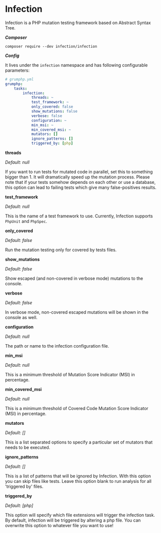 # Infection

Infection is a PHP mutation testing framework based on Abstract Syntax Tree.

***Composer***

```
composer require --dev infection/infection
```

***Config***

It lives under the `infection` namespace and has following configurable parameters:

```yaml
# grumphp.yml
grumphp:
    tasks:
        infection:
            threads: ~
            test_framework: ~
            only_covered: false
            show_mutations: false
            verbose: false
            configuration: ~
            min_msi: ~
            min_covered_msi: ~
            mutators: []
            ignore_patterns: []
            triggered_by: [php]
```

**threads**

*Default: null*

If you want to run tests for mutated code in parallel, set this to something bigger than 1.
It will dramatically speed up the mutation process.
Please note that if your tests somehow depends on each other or use a database, this option can lead
to failing tests which give many false-positives results.


**test_framework**

*Default: null*

This is the name of a test framework to use. Currently, Infection supports `PhpUnit` and `PhpSpec`.


**only_covered**

*Default: false*

Run the mutation testing only for covered by tests files.


**show_mutations**

*Default: false*

Show escaped (and non-covered in verbose mode) mutations to the console.


**verbose**

*Default: false*

In verbose mode, non-covered escaped mutations will be shown in the console as well.


**configuration**

*Default: null*

The path or name to the infection configuration file.


**min_msi**

*Default: null*

This is a minimum threshold of Mutation Score Indicator (MSI) in percentage.


**min_covered_msi**

*Default: null*

This is a minimum threshold of Covered Code Mutation Score Indicator (MSI) in percentage.


**mutators**

*Default: []*

This is a list separated options to specify a particular set of mutators that needs to be executed. 


**ignore_patterns**

*Default: []*

This is a list of patterns that will be ignored by Infection.
With this option you can skip files like tests. Leave this option blank to run analysis for all
'triggered by' files.


**triggered_by**

*Default: [php]*

This option will specify which file extensions will trigger the infection task.
By default, infection will be triggered by altering a php file. 
You can overwrite this option to whatever file you want to use!
